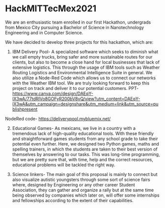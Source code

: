 # HackMITTecMex2021
We are an enthusiastic team enrolled in our first Hackathon, undergrads from Mexico City pursuing a Bachelor of Science in Nanotechnology Engineering and in Computer Science.

We have decided to develop three projects for this hackathon, which are:


1. IBM Delivery Pool- A specialized software which seeks to diminish what we call empty trucks, bring safer and more sustainable routes for our clients, but also to become a close hand for local businesses that lack of extensive logistics. This through the usage of IBM tools such as Weather Routing Logistics and Environmental Intelligence Suite in general. We also utilize a Node-Red Code which allows us to connect our networks with the Weather IBM tool. We are truly looking forward to keep this project on track and deliver it to our potential customers.
PPT- https://www.canva.com/design/DAEqY-lX3wA/77tdRIVo8GOFyR200bV8vQ/view?utm_content=DAEqY-lX3wA&utm_campaign=designshare&utm_medium=link&utm_source=publishpresent

  NodeRed code- https://deliverypool.mybluemix.net/

2. Educational Games- As mexicans, we live in a country with a tremendous lack of high-quality educational tools. With these friendly and straightforward games students from any school grade to take their potential even further. Here, we designed two Python games, maths and spelling trainers, in which the students are taken to their best version of themselves by answering to our tasks. This was long-time programming, but we are pretty sure that, with time, help and the correct resources, educational problems will be tackled the right way.

3. Science linkers- The main goal of this proposal is mainly to connect but also visualize autistic youngsters through some sort of science fairs where, designed by Engineering or any other career Student Association, they can gather and organize a rally but at the same time being observed by companies which later on, will offer some internships and fellowships according to the extent of their capabilities.
